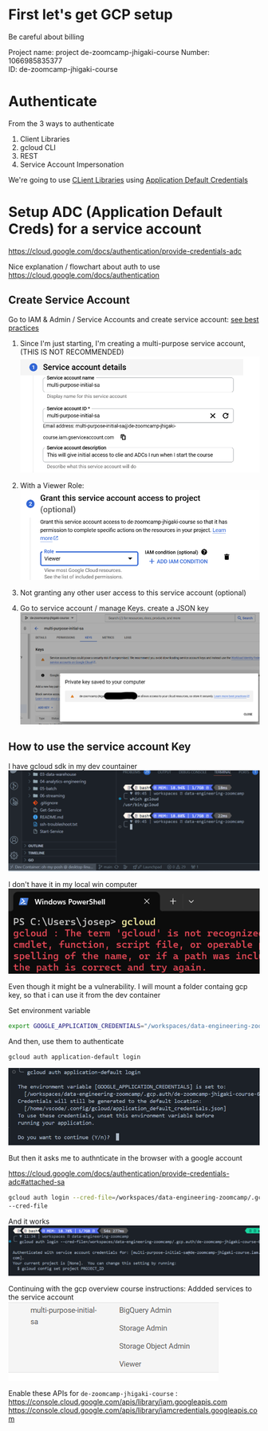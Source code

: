 # First let's get GCP setup 
Be careful about billing

Project name: project de-zoomcamp-jhigaki-course
Number: 1066985835377  
ID: de-zoomcamp-jhigaki-course 

# Authenticate
From the 3 ways to authenticate
1. Client Libraries
2.  gcloud CLI
3.  REST
4.  Service Account Impersonation


We're going to use [CLient Libraries](https://cloud.google.com/docs/authentication/client-libraries)
using [Application Default Credentials](https://cloud.google.com/docs/authentication/application-default-credentials)

# Setup ADC (Application Default Creds) for a service account

https://cloud.google.com/docs/authentication/provide-credentials-adc

Nice explanation / flowchart about auth to use
https://cloud.google.com/docs/authentication 


## Create Service Account 

Go to IAM & Admin / Service Accounts and create service account:
[see best practices](https://cloud.google.com/iam/docs/best-practices-service-accounts)

1. Since I'm just starting, I'm creating a multi-purpose service account, (THIS IS NOT RECOMMENDED)
![alt text](image.png)

1. With a Viewer Role:
![alt text](image-1.png)

1. Not granting any other user access to this service account (optional)

1. Go to service account / manage Keys. create a JSON key
![alt text](image-2.png)

## How to use the service account Key
I have gcloud sdk in my dev countainer
![alt text](image-3.png)


I don't have it in my local win computer
![alt text](image-4.png)

Even though it might be a vulnerability. I will mount a folder containg gcp key, so that i can use it from the dev container

Set environment variable 

```bash
export GOOGLE_APPLICATION_CREDENTIALS="/workspaces/data-engineering-zoomcamp/.gcp.auth/de-zoomcamp-jhigaki-course-XXXXX.json"
```

And then, use them to authenticate
```bash
gcloud auth application-default login
```
![alt text](image-5.png)

But then it asks me to authnticate in the browser with a google account

https://cloud.google.com/docs/authentication/provide-credentials-adc#attached-sa


```bash
gcloud auth login --cred-file=/workspaces/data-engineering-zoomcamp/.gcp.auth/de-zoomcamp-jhigaki-course-XXXXX.json
--cred-file
```
And it works
![alt text](image-6.png)

Continuing with the gcp overview course instructions:
Addded services to the service account
![alt text](image-7.png)

Enable these APIs for `de-zoomcamp-jhigaki-course` :
https://console.cloud.google.com/apis/library/iam.googleapis.com
https://console.cloud.google.com/apis/library/iamcredentials.googleapis.com